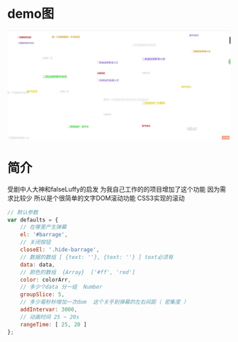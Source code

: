 # demo图
![Image](https://github.com/542154968/barrage/blob/master/showImgs/show.jpg)

# 简介
受剧中人大神和falseLuffy的启发 为我自己工作的的项目增加了这个功能 因为需求比较少 所以是个很简单的文字DOM滚动功能 CSS3实现的滚动

```JavaScript
// 默认参数
var defaults = {
    // 在哪里产生弹幕
    el: '#barrage',
    // 关闭按钮
    closeEl: '.hide-barrage',
    // 数据的数组 [ {text: ''}, {text: ''} ] text必须有
    data: data,
    // 颜色的数组  {Array}  ['#ff', 'red']
    color: colorArr,
    // 多少个data 分一组  Number
    groupSlice: 5,
    // 多少毫秒秒增加一次dom  这个关乎到弹幕的左右间距（ 密集度 ）
    addIntervar: 3000,
    // 动画时间 25 ~ 20s
    rangeTime: [ 25, 20 ]
};
```
